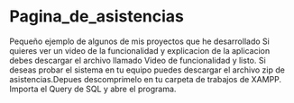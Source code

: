 # Pagina_de_asistencias
Pequeño ejemplo de algunos de mis proyectos que he desarrollado 
Si quieres ver un video de la funcionalidad y explicacion de la aplicacion debes descargar el archivo llamado Video de funcionalidad y listo.
Si deseas probar el sistema en tu equipo puedes descargar el archivo zip de asistencias.Depues descomprimelo en tu carpeta de trabajos de XAMPP.
Importa el Query de SQL y abre el programa.

